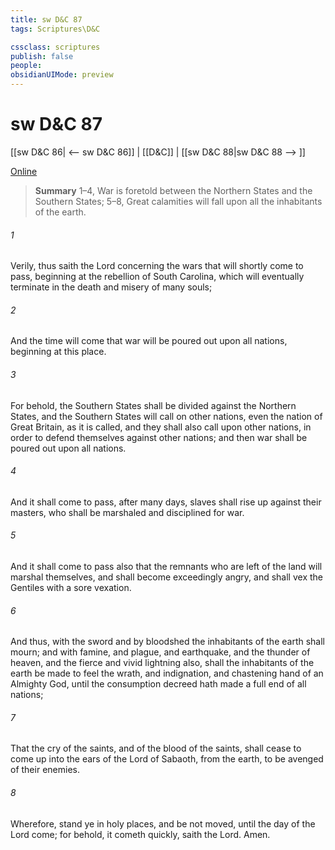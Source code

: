 ```yaml
---
title: sw D&C 87
tags: Scriptures\D&C

cssclass: scriptures
publish: false
people:
obsidianUIMode: preview
---
```


# sw D&C 87
[[sw D&C 86| <-- sw D&C 86]] | [[D&C]] | [[sw D&C 88|sw D&C 88 --> ]]

[Online](https://churchofjesuschrist.org/study/scriptures/dc-testament/dc/87?lang=eng)

> __Summary__
1–4, War is foretold between the Northern States and the Southern States; 5–8, Great calamities will fall upon all the inhabitants of the earth.

###### 1 
Verily, thus saith the Lord concerning the wars that will shortly come to pass, beginning at the rebellion of South Carolina, which will eventually terminate in the death and misery of many souls;

###### 2 
And the time will come that war will be poured out upon all nations, beginning at this place.

###### 3 
For behold, the Southern States shall be divided against the Northern States, and the Southern States will call on other nations, even the nation of Great Britain, as it is called, and they shall also call upon other nations, in order to defend themselves against other nations; and then war shall be poured out upon all nations.

###### 4 
And it shall come to pass, after many days, slaves shall rise up against their masters, who shall be marshaled and disciplined for war.

###### 5 
And it shall come to pass also that the remnants who are left of the land will marshal themselves, and shall become exceedingly angry, and shall vex the Gentiles with a sore vexation.

###### 6 
And thus, with the sword and by bloodshed the inhabitants of the earth shall mourn; and with famine, and plague, and earthquake, and the thunder of heaven, and the fierce and vivid lightning also, shall the inhabitants of the earth be made to feel the wrath, and indignation, and chastening hand of an Almighty God, until the consumption decreed hath made a full end of all nations;

###### 7 
That the cry of the saints, and of the blood of the saints, shall cease to come up into the ears of the Lord of Sabaoth, from the earth, to be avenged of their enemies.

###### 8 
Wherefore, stand ye in holy places, and be not moved, until the day of the Lord come; for behold, it cometh quickly, saith the Lord. Amen.

